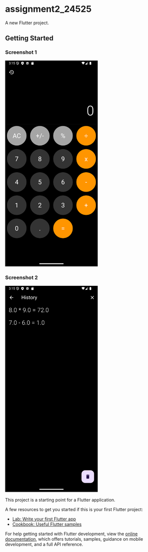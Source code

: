 # assignment2_24525

A new Flutter project.

## Getting Started

### Screenshot 1
<img src="Screenshot_1731060933.png" alt="Screenshot 1" width="300"/>

### Screenshot 2
<img src="Screenshot_1731060945.png" alt="Screenshot 2" width="300"/>


This project is a starting point for a Flutter application.

A few resources to get you started if this is your first Flutter project:

- [Lab: Write your first Flutter app](https://docs.flutter.dev/get-started/codelab)
- [Cookbook: Useful Flutter samples](https://docs.flutter.dev/cookbook)

For help getting started with Flutter development, view the
[online documentation](https://docs.flutter.dev/), which offers tutorials,
samples, guidance on mobile development, and a full API reference.

